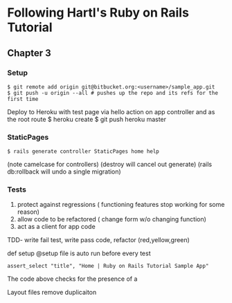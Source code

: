 # Following Hartl's Ruby on Rails Tutorial

## Chapter 3 
### Setup
    $ git remote add origin git@bitbucket.org:<username>/sample_app.git
    $ git push -u origin --all # pushes up the repo and its refs for the first time

Deploy to Heroku with test page via hello action on app controller and as the root route 
    $ heroku create
    $ git push heroku master

### StaticPages 
    $ rails generate controller StaticPages home help

(note camelcase for controllers)
(destroy will cancel out generate)
(rails db:rollback will undo a single migration)

### Tests
1. protect against regressions ( functioning features stop working for some reason)
2. allow code to be refactored ( change form w/o changing function)
3. act as a client for app code 

TDD- write fail test, write pass code, refactor (red,yellow,green)

def setup @setup file is auto run before every test 

    assert_select "title", "Home | Ruby on Rails Tutorial Sample App"
The code above checks for the presence of a <title> tag containing the string “Home | Ruby on Rails Tutorial Sample App”. 

### Routes 
get 'static_pages/about' @ routes auto creates helper called static_pages_about_url
Adding the root route leads to the creation of a Rails helper called root_url (in analogy with helpers like static_pages_home_url).

### Layout and Refactoring
<% provide(:title, "Home") %>dicates using <% ... %> that Rails should call the provide function and associate the string "Home" with the label :title.Then, in the title, we use the closely related notation <%= ... %> to insert the title into the template using Ruby’s yield function:
    <title><%= yield(:title) %> | Ruby on Rails Tutorial Sample App</title>

Layout files remove duplicaiton 




